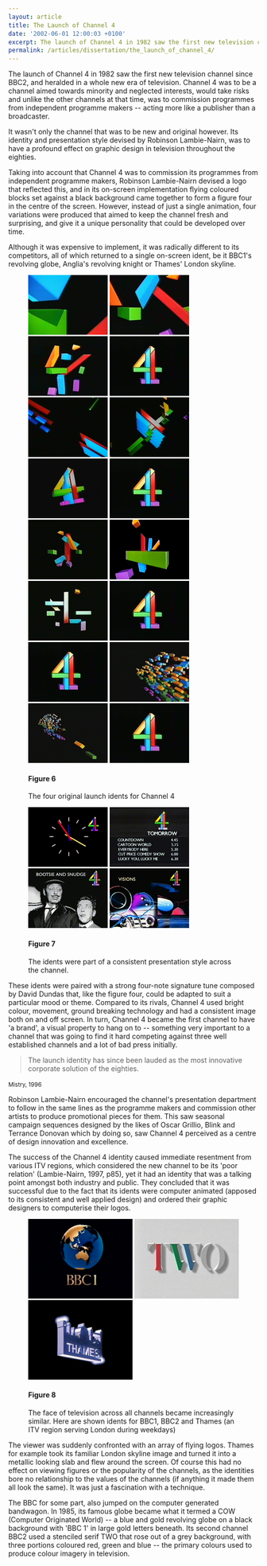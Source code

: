 ```yaml
---
layout: article
title: The Launch of Channel 4
date: '2002-06-01 12:00:03 +0100'
excerpt: The launch of Channel 4 in 1982 saw the first new television channel since BBC2, and heralded in a whole new era of television. Channel 4 was to be a channel aimed towards minority and neglected interests, would take risks and unlike the other channels at that time, was to commission programmes from independent programme makers -- acting more like a publisher than a broadcaster.
permalink: /articles/dissertation/the_launch_of_channel_4/
---
```

The launch of Channel 4 in 1982 saw the first new television channel since BBC2, and heralded in a whole new era of television. Channel 4 was to be a channel aimed towards minority and neglected interests, would take risks and unlike the other channels at that time, was to commission programmes from independent programme makers -- acting more like a publisher than a broadcaster.

It wasn't only the channel that was to be new and original however. Its identity and presentation style devised by Robinson Lambie-Nairn, was to have a profound effect on graphic design in television throughout the eighties.

Taking into account that Channel 4 was to commission its programmes from independent programme makers, Robinson Lambie-Nairn devised a logo that reflected this, and in its on-screen implementation flying coloured blocks set against a black background came together to form a figure four in the centre of the screen. However, instead of just a single animation, four variations were produced that aimed to keep the channel fresh and surprising, and give it a unique personality that could be developed over time.

Although it was expensive to implement, it was radically different to its competitors, all of which returned to a single on-screen ident, be it BBC1's revolving globe, Anglia's revolving knight or Thames' London skyline.

<figure id="figure-6">
    <img class="left" src="/assets/articles/dissertation/figure-6a.png" alt="Channel Four launch ident 1" />
    <img class="left" src="/assets/articles/dissertation/figure-6b.png" alt="Channel Four launch ident 1" />
    <img class="left" src="/assets/articles/dissertation/figure-6c.png" alt="Channel Four launch ident 1" />
    <img src="/assets/articles/dissertation/figure-6d.png" alt="Channel Four launch ident 1" /><br/>
    <img class="left" src="/assets/articles/dissertation/figure-6e.png" alt="Channel Four launch ident 2" /> 
    <img class="left" src="/assets/articles/dissertation/figure-6f.png" alt="Channel Four launch ident 2" />
    <img class="left" src="/assets/articles/dissertation/figure-6g.png" alt="Channel Four launch ident 2" /> 
    <img src="/assets/articles/dissertation/figure-6d.png" alt="Channel Four launch ident 2" /><br/>
    <img class="left" src="/assets/articles/dissertation/figure-6h.png" alt="Channel Four launch ident 3" /> 
    <img class="left" src="/assets/articles/dissertation/figure-6i.png" alt="Channel Four launch ident 3" />
    <img class="left" src="/assets/articles/dissertation/figure-6j.png" alt="Channel Four launch ident 3" />
    <img src="/assets/articles/dissertation/figure-6d.png" alt="Channel Four launch ident 3" /><br/>
    <img class="left" src="/assets/articles/dissertation/figure-6d.png" alt="Channel Four launch ident 4" />
    <img class="left" src="/assets/articles/dissertation/figure-6k.png" alt="Channel Four launch ident 4" />
    <img class="left" src="/assets/articles/dissertation/figure-6l.png" alt="Channel Four launch ident 4" />
    <img src="/assets/articles/dissertation/figure-6d.png" alt="Channel Four launch ident 4" />
    <figcaption>
        <h4>Figure 6</h4>
        <p>The four original launch idents for Channel 4</p>
    </figcaption>
</figure>

<figure id="figure-7">
    <img class="left" src="/assets/articles/dissertation/figure-7a.png" alt="Channel 4 clock" />
    <img class="left" src="/assets/articles/dissertation/figure-7b.png" alt="Channel Four programme menu" />
    <img class="left" src="/assets/articles/dissertation/figure-7c.png" alt="Channel 4 promotion slide" /> 
    <img class="left" src="/assets/articles/dissertation/figure-7d.png" alt="Channel 4 promotion slide" /> 
    <figcaption>
        <h4>Figure 7</h4>
        <p>The idents were part of a consistent presentation style across the channel.</p>
    </figcaption>
</figure>

These idents were paired with a strong four-note signature tune composed by David Dundas that, like the figure four, could be adapted to suit a particular mood or theme. Compared to its rivals, Channel 4 used bright colour, movement, ground breaking technology and had a consistent image both on and off screen. In turn, Channel 4 became the first channel to have 'a brand', a visual property to hang on to -- something very important to a channel that was going to find it hard competing against three well established channels and a lot of bad press initially.

  > The launch identity has since been lauded as the most innovative corporate solution of the eighties.

<small>Mistry, 1996</small>

Robinson Lambie-Nairn encouraged the channel's presentation department to follow in the same lines as the programme makers and commission other artists to produce promotional pieces for them. This saw seasonal campaign sequences designed by the likes of Oscar Grillio, Blink and Terrance Donovan which by doing so, saw Channel 4 perceived as a centre of design innovation and excellence.

The success of the Channel 4 identity caused immediate resentment from various ITV regions, which considered the new channel to be its 'poor relation' (Lambie-Nairn, 1997, p85), yet it had an identity that was a talking point amongst both industry and public. They concluded that it was successful due to the fact that its idents were computer animated (apposed to its consistent and well applied design) and ordered their graphic designers to computerise their logos.

<figure id="figure-8">
    <img class="left" src="/assets/articles/dissertation/figure-8a.png" alt="BBC One ident, 1985" />
    <img class="left" src="/assets/articles/dissertation/figure-8b.png" alt="BBC Two ident, 1986" />
    <img class="left" src="/assets/articles/dissertation/figure-8c.png" alt="Thames Television ident" />
    <figcaption>
        <h4>Figure 8</h4>
        <p>The face of television across all channels became increasingly similar. Here are shown idents for BBC1, BBC2 and Thames (an ITV region serving London during weekdays)</p>
    </figcaption>
</figure>

The viewer was suddenly confronted with an array of flying logos. Thames for example took its familiar London skyline image and turned it into a metallic looking slab and flew around the screen. Of course this had no effect on viewing figures or the popularity of the channels, as the identities bore no relationship to the values of the channels (if anything it made them all look the same). It was just a fascination with a technique.

The BBC for some part, also jumped on the computer generated bandwagon. In 1985, its famous globe became what it termed a COW (Computer Originated World) -- a blue and gold revolving globe on a black background with 'BBC 1' in large gold letters beneath. Its second channel BBC2 used a stenciled serif TWO that rose out of a grey background, with three portions coloured red, green and blue -- the primary colours used to produce colour imagery in television.